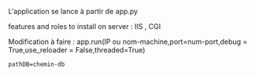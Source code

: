 L'application se lance à partir de app.py

features and roles to install on server : IIS , CGI


Modification à faire :
	app.run(IP ou nom-machine,port=num-port,debug = True,use_reloader = False,threaded=True)

	pathDB=chemin-db
